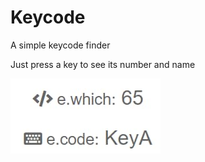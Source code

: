 # Keycode

A simple keycode finder

Just press a key to see its number and name

<img src="screenshot.jpg">
